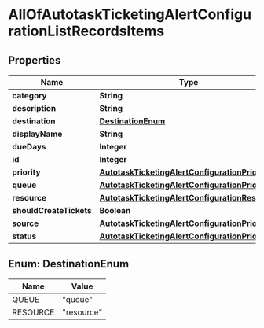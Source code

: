 # AllOfAutotaskTicketingAlertConfigurationListRecordsItems

## Properties
Name | Type | Description | Notes
------------ | ------------- | ------------- | -------------
**category** | **String** |  |  [optional]
**description** | **String** |  |  [optional]
**destination** | [**DestinationEnum**](#DestinationEnum) |  |  [optional]
**displayName** | **String** |  |  [optional]
**dueDays** | **Integer** |  |  [optional]
**id** | **Integer** |  |  [optional]
**priority** | [**AutotaskTicketingAlertConfigurationPriority**](AutotaskTicketingAlertConfigurationPriority.md) |  |  [optional]
**queue** | [**AutotaskTicketingAlertConfigurationPriority**](AutotaskTicketingAlertConfigurationPriority.md) |  |  [optional]
**resource** | [**AutotaskTicketingAlertConfigurationResource**](AutotaskTicketingAlertConfigurationResource.md) |  |  [optional]
**shouldCreateTickets** | **Boolean** |  |  [optional]
**source** | [**AutotaskTicketingAlertConfigurationPriority**](AutotaskTicketingAlertConfigurationPriority.md) |  |  [optional]
**status** | [**AutotaskTicketingAlertConfigurationPriority**](AutotaskTicketingAlertConfigurationPriority.md) |  |  [optional]

<a name="DestinationEnum"></a>
## Enum: DestinationEnum
Name | Value
---- | -----
QUEUE | &quot;queue&quot;
RESOURCE | &quot;resource&quot;
